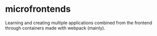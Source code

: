 # microfrontends

Learning and creating multiple applications combined from the frontend through containers made with webpack (mainly).
